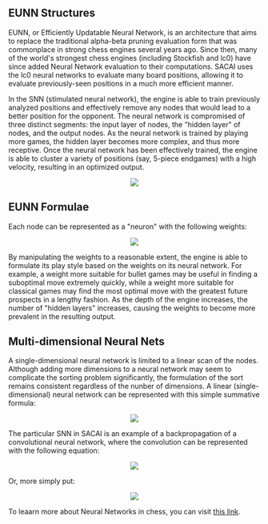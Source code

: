 ## EUNN Structures

EUNN, or Efficiently Updatable Neural Network, is an architecture that aims to replace the traditional alpha-beta pruning evaluation form that was commonplace in strong chess engines several years ago. Since then, many of the world's strongest chess engines (including Stockfish and lc0) have since added Neural Network evaluation to their computations. SACAI uses the lc0 neural networks to evaluate many board positions, allowing it to evaluate previously-seen positions in a much more efficient manner. 

In the SNN (stimulated neural network), the engine is able to train previously analyzed positions and effectively remove any nodes that would lead to a better position for the opponent. The neural network is compromised of three distinct segments: the input layer of nodes, the "hidden layer" of nodes, and the output nodes. As the neural network is trained by playing more games, the hidden layer becomes more complex, and thus more receptive. Once the neural network has been effectively trained, the engine is able to cluster a variety of positions (say, 5-piece endgames) with a high velocity, resulting in an optimized output. 

<p align="center">
  <img src="https://1.cms.s81c.com/sites/default/files/2021-01-06/ICLH_Diagram_Batch_01_03-DeepNeuralNetwork-WHITEBG.png" />
</p>

## EUNN Formulae

Each node can be represented as a "neuron" with the following weights:

<p align="center">
  <img src="https://i.stack.imgur.com/VqOpE.jpg" />
</p>

By manipulating the weights to a reasonable extent, the engine is able to formulate its play style based on the weights on its neural network. For example, a weight more suitable for bullet games may be useful in finding a suboptimal move extremely quickly, while a weight more suitable for classical games may find the most optimal move with the greatest future prospects in a lengthy fashion. As the depth of the engine increases, the number of "hidden layers" increases, causing the weights to become more prevalent in the resulting output.

## Multi-dimensional Neural Nets

A single-dimensional neural network is limited to a linear scan of the nodes. Although adding more dimensions to a neural network may seem to complicate the sorting problem significantly, the formulation of the sort remains consistent regardless of the nunber of dimensions. A linear (single-dimensional) neural network can be represented with this simple summative formula:

<p align="center">
  <img src="https://i.stack.imgur.com/4VuGC.png" />
</p>

The particular SNN in SACAI is an example of a backpropagation of a convolutional neural network, where the convolution can be represented with the following equation:

<p align="center">
  <img src="https://miro.medium.com/max/1134/1*ns8pgfCGO9T0dkpi5vgegA.png" />
</p>

Or, more simply put:

<p align="center">
  <img src="https://sds-platform-private.s3-us-east-2.amazonaws.com/uploads/70_blog_image_1.png" />
</p>

To leaarn more about Neural Networks in chess, you can visit [this link](https://www.chessprogramming.org/Neural_Networks).
